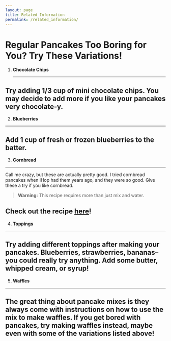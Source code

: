 ```yaml
---
layout: page
title: Related Information
permalink: /related_information/
---
```


# Regular Pancakes Too Boring for You? Try These Variations!

1. **Chocolate Chips**

   ---
 Try adding 1/3 cup of mini chocolate chips. You may decide to add more if you like your pancakes very chocolate-y.
   ---
   
2. **Blueberries**
  ---
 Add 1 cup of fresh or frozen blueberries to the batter.
  ---
  
3.  **Cornbread**
  ---
  Call me crazy, but these are actually pretty good. I tried cornbread pancakes when iHop had them years ago, and they were so good. Give these a try if you like cornbread.
  > **Warning:** This recipe requires more than just mix and water. 
  
Check out the recipe [here](http://allrecipes.com/recipe/191710/cornbread-pancakes/)!
  ---
  
4. **Toppings**
  ---
Try adding different toppings after making your pancakes. Blueberries, strawberries, bananas–you could really try anything. Add some butter, whipped cream, or syrup!
  ---
  
5. **Waffles**
  ---
The great thing about pancake mixes is they always come with instructions on how to use the mix to make waffles. If you get bored with pancakes, try making waffles instead, maybe even with some of the variations listed above!
  ---
